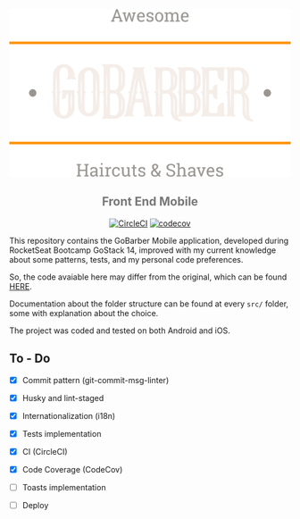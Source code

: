 <div align="center">
<img src="./src/assets/images/logo@3x.png" height="300" />

<h2 style="color:#777">Front End Mobile</h2>

[![CircleCI][circleci-img]][circleci-url]
[![codecov][codecov-badge]][codecov-badge-url]

</div>

This repository contains the GoBarber Mobile application, developed during RocketSeat Bootcamp GoStack 14, improved with my current knowledge about some patterns, tests, and my personal code preferences.

So, the code avaiable here may differ from the original, which can be found [HERE][gobarber-rocketseat].

Documentation about the folder structure can be found at every `src/` folder, some with explanation about the choice.

The project was coded and tested on both Android and iOS.


## To - Do

- [x] Commit pattern (git-commit-msg-linter)
- [x] Husky and lint-staged
- [x] Internationalization (i18n)
- [x] Tests implementation
- [x] CI (CircleCI)
- [x] Code Coverage (CodeCov)
- [ ] Toasts implementation
- [ ] Deploy



[gobarber-rocketseat]: https://github.com/rocketseat-education/bootcamp-gostack-modulos
[circleci-img]: https://circleci.com/gh/thejoaov/gobarber-14-mobile/tree/main.svg?style=svg
[circleci-url]: https://circleci.com/gh/thejoaov/gobarber-14-mobile/tree/main
[codecov-badge]: https://codecov.io/gh/thejoaov/gobarber-14-mobile/branch/main/graph/badge.svg
[codecov-badge-url]: https://codecov.io/gh/thejoaov/gobarber-14-mobile
